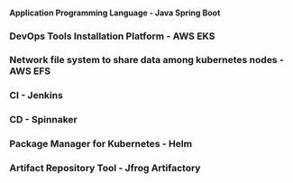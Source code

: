 #### Application Programming Language - Java Spring Boot
### DevOps Tools Installation Platform - AWS EKS
### Network file system to share data among kubernetes nodes - AWS EFS
### CI - Jenkins
### CD - Spinnaker
### Package Manager for Kubernetes - Helm
### Artifact Repository Tool - Jfrog Artifactory
